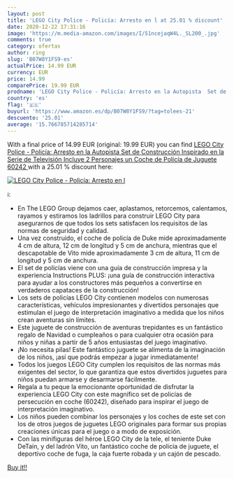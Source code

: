 ```yaml
---
layout: post
title: 'LEGO City Police - Policía: Arresto en l at 25.01 % discount'
date: 2020-12-22 17:31:16
image: 'https://m.media-amazon.com/images/I/51ncejaqW4L._SL200_.jpg'
comments: true
category: ofertas
author: ring
slug: 'B07W8Y1FS9-es'
actualPrice: 14.99 EUR
currency: EUR
price: 14.99
comparePrice: 19.99 EUR
prodname: 'LEGO City Police - Policía: Arresto en la Autopista  Set de Construcción Inspirado en la Serie de Televisión  Incluye 2 Personajes  un Coche de Policía de Juguete  60242 '
country: 'es'
flag: '🇪🇸'
buyurl: 'https://www.amazon.es/dp/B07W8Y1FS9/?tag=tolees-21'
descuento: '25.01'
average: '15.766785714285714'
---
```


With a final price of 14.99 EUR (original: 19.99 EUR) you can find [LEGO City Police - Policía: Arresto en la Autopista  Set de Construcción Inspirado en la Serie de Televisión  Incluye 2 Personajes  un Coche de Policía de Juguete  60242 ](https://www.amazon.es/dp/B07W8Y1FS9/?tag=tolees-21) with a  25.01 % discount here:

[![LEGO City Police - Policía: Arresto en l](https://m.media-amazon.com/images/I/51ncejaqW4L._SL200_.jpg)](https://www.amazon.es/dp/B07W8Y1FS9/?tag=tolees-21)

ℹ️:

- En The LEGO Group dejamos caer, aplastamos, retorcemos, calentamos, rayamos y estiramos los ladrillos para construir LEGO City para asegurarnos de que todos los sets satisfacen los requisitos de las normas de seguridad y calidad.
- Una vez construido, el coche de policía de Duke mide aproximadamente 4 cm de altura, 12 cm de longitud y 5 cm de anchura, mientras que el descapotable de Vito mide aproximadamente 3 cm de altura, 11 cm de longitud y 5 cm de anchura.
- El set de policías viene con una guía de construcción impresa y la experiencia Instructions PLUS: ¡una guía de construcción interactiva para ayudar a los constructores más pequeños a convertirse en verdaderos capataces de la construcción!
- Los sets de policías LEGO City contienen modelos con numerosas características, vehículos impresionantes y divertidos personajes que estimulan el juego de interpretación imaginativo a medida que los niños crean aventuras sin límites.
- Este juguete de construcción de aventuras trepidantes es un fantástico regalo de Navidad o cumpleaños o para cualquier otra ocasión para niños y niñas a partir de 5 años entusiastas del juego imaginativo.
- ¡No necesita pilas! Este fantástico juguete se alimenta de la imaginación de los niños, ¡así que podrás empezar a jugar inmediatamente!
- Todos los juegos LEGO City cumplen los requisitos de las normas más exigentes del sector, lo que garantiza que estos divertidos juguetes para niños puedan armarse y desarmarse fácilmente.
- Regala a tu peque la emocionante oportunidad de disfrutar la experiencia LEGO City con este magnífico set de policías de persecución en coche (60242), diseñado para inspirar el juego de interpretación imaginativo.
- Los niños pueden combinar los personajes y los coches de este set con los de otros juegos de juguetes LEGO originales para formar sus propias creaciones únicas para el juego o a modo de exposición.
- Con las minifiguras del héroe LEGO City de la tele, el teniente Duke DeTain, y del ladrón Vito, un fantástico coche de policía de juguete, el deportivo coche de fuga, la caja fuerte robada y un cajón de pescado.

[Buy it!!](https://www.amazon.es/dp/B07W8Y1FS9/?tag=tolees-21)
